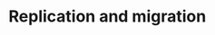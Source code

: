 # Replication and migration

<!-- @TODO VFS-7218 missing chapter -->

<!-- This file is referenced at least one time as "replication-and-migration.md" TODO VFS-7452 -->